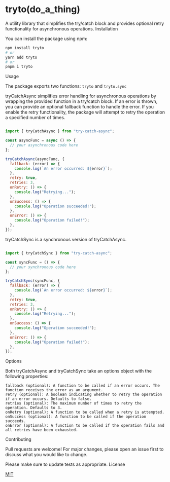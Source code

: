 # tryto(do_a_thing)

A utility library that simplifies the try/catch block and provides optional retry functionality for asynchronous operations.
Installation

You can install the package using npm:

```bash
npm install tryto
# or
yarn add tryto
# or 
pnpm i tryto
```
Usage

The package exports two functions: `tryto` and `tryto.sync`

tryCatchAsync simplifies error handling for asynchronous operations by wrapping the provided function in a try/catch block. If an error is thrown, you can provide an optional fallback function to handle the error. If you enable the retry functionality, the package will attempt to retry the operation a specified number of times.

```js

import { tryCatchAsync } from "try-catch-async";

const asyncFunc = async () => {
  // your asynchronous code here
};

tryCatchAsync(asyncFunc, {
  fallback: (error) => {
    console.log(`An error occurred: ${error}`);
  },
  retry: true,
  retries: 3,
  onRetry: () => {
    console.log("Retrying...");
  },
  onSuccess: () => {
    console.log("Operation succeeded!");
  },
  onError: () => {
    console.log("Operation failed!");
  },
});
```

tryCatchSync is a synchronous version of tryCatchAsync.

```js

import { tryCatchSync } from "try-catch-async";

const syncFunc = () => {
  // your synchronous code here
};

tryCatchSync(syncFunc, {
  fallback: (error) => {
    console.log(`An error occurred: ${error}`);
  },
  retry: true,
  retries: 3,
  onRetry: () => {
    console.log("Retrying...");
  },
  onSuccess: () => {
    console.log("Operation succeeded!");
  },
  onError: () => {
    console.log("Operation failed!");
  },
});
```

Options

Both tryCatchAsync and tryCatchSync take an options object with the following properties:

    fallback (optional): A function to be called if an error occurs. The function receives the error as an argument.
    retry (optional): A boolean indicating whether to retry the operation if an error occurs. Defaults to false.
    retries (optional): The maximum number of times to retry the operation. Defaults to 3.
    onRetry (optional): A function to be called when a retry is attempted.
    onSuccess (optional): A function to be called if the operation succeeds.
    onError (optional): A function to be called if the operation fails and all retries have been exhausted.

Contributing

Pull requests are welcome! For major changes, please open an issue first to discuss what you would like to change.

Please make sure to update tests as appropriate.
License

[MIT](https://choosealicense.com/licenses/mit/)